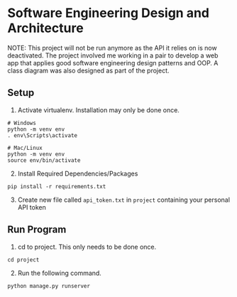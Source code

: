# Software Engineering Design and Architecture

NOTE: This project will not be run anymore as the API it relies on is now deactivated. The project involved me working in a pair to develop a web app that applies good software engineering design patterns and OOP. A class diagram was also designed as part of the project.

## Setup
1. Activate virtualenv. Installation may only be done once.
```
# Windows
python -m venv env
. env\Scripts\activate

# Mac/Linux
python -m venv env
source env/bin/activate
```
2. Install Required Dependencies/Packages
```
pip install -r requirements.txt
```
3. Create new file called `api_token.txt` in `project` containing your personal API token 

## Run Program
1. cd to project. This only needs to be done once.
```
cd project
```
2. Run the following command.
```
python manage.py runserver
```